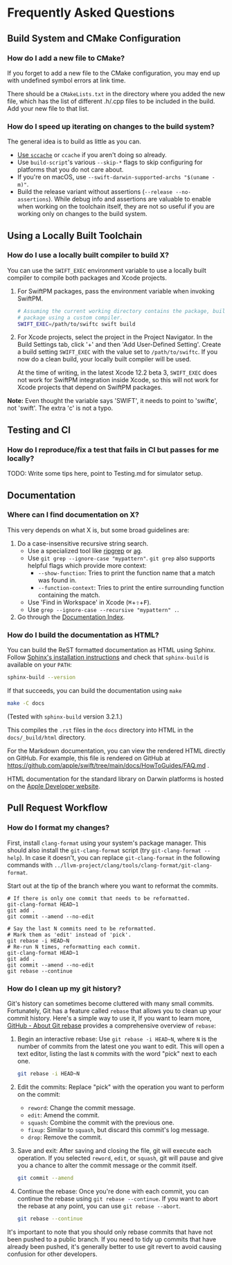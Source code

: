 # Frequently Asked Questions

## Build System and CMake Configuration

### How do I add a new file to CMake?

If you forget to add a new file to the CMake configuration, you may end up with
undefined symbol errors at link time.

There should be a `CMakeLists.txt` in the directory where you added the new
file, which has the list of different .h/.cpp files to be included in the build.
Add your new file to that list.

### How do I speed up iterating on changes to the build system?

The general idea is to build as little as you can.
- [Use `sccache`](/docs/HowToGuides/GettingStarted.md) or `ccache` if you
  aren't doing so already.
- Use `build-script`'s various `--skip-*` flags to skip configuring for
  platforms that you do not care about.
- If you're on macOS, use `--swift-darwin-supported-archs "$(uname -m)"`.
- Build the release variant without assertions (`--release --no-assertions`).
  While debug info and assertions are valuable to enable when working on the
  toolchain itself, they are not so useful if you are working only on changes
  to the build system.

## Using a Locally Built Toolchain

### How do I use a locally built compiler to build X?

You can use the `SWIFT_EXEC` environment variable to use a locally
built compiler to compile both packages and Xcode projects.

1. For SwiftPM packages, pass the environment variable when invoking SwiftPM.
   ```sh
   # Assuming the current working directory contains the package, build the
   # package using a custom compiler.
   SWIFT_EXEC=/path/to/swiftc swift build
   ```
2. For Xcode projects, select the project in the Project Navigator. In the
   Build Settings tab, click '+' and then 'Add User-Defined Setting'.
   Create a build setting `SWIFT_EXEC` with the value set to `/path/to/swiftc`.
   If you now do a clean build, your locally built compiler will be used.

   At the time of writing, in the latest Xcode 12.2 beta 3, `SWIFT_EXEC` does not
   work for SwiftPM integration inside Xcode, so this will not work for Xcode
   projects that depend on SwiftPM packages.

**Note:** Even thought the variable says 'SWIFT', it needs to point to
'swift**c**', not 'swift'. The extra 'c' is not a typo.

## Testing and CI

### How do I reproduce/fix a test that fails in CI but passes for me locally?

TODO: Write some tips here, point to Testing.md for simulator setup.

## Documentation

### Where can I find documentation on X?

This very depends on what X is, but some broad guidelines are:

1. Do a case-insensitive recursive string search.
   - Use a specialized tool like [ripgrep](https://github.com/BurntSushi/ripgrep)
     or [ag](https://github.com/ggreer/the_silver_searcher).
   - Use `git grep --ignore-case "mypattern"`. `git grep` also supports helpful
     flags which provide more context:
     - `--show-function`: Tries to print the function name that a match was
       found in.
     - `--function-context`: Tries to print the entire surrounding function
       containing the match.
   - Use 'Find in Workspace' in Xcode (<kbd>⌘</kbd>+<kbd>⇧</kbd>+<kbd>F</kbd>).
   - Use `grep --ignore-case --recursive "mypattern" .`.
2. Go through the [Documentation Index](/docs/README.md).

### How do I build the documentation as HTML?

You can build the ReST formatted documentation as HTML using Sphinx. Follow
[Sphinx's installation instructions][] and check that `sphinx-build` is
available on your `PATH`:

[Sphinx's installation instructions]: https://www.sphinx-doc.org/en/master/usage/installation.html

```sh
sphinx-build --version
```

If that succeeds, you can build the documentation using `make`

```sh
make -C docs
```

(Tested with `sphinx-build` version 3.2.1.)

This compiles the `.rst` files in the `docs` directory into HTML in the
`docs/_build/html` directory.

For the Markdown documentation, you can view the rendered HTML directly on
GitHub. For example, this file is rendered on GitHub at
https://github.com/apple/swift/tree/main/docs/HowToGuides/FAQ.md .

HTML documentation for the standard library on Darwin platforms is hosted on the
[Apple Developer website](https://developer.apple.com/documentation/swift/swift_standard_library).

## Pull Request Workflow

### How do I format my changes?

First, install `clang-format` using your system's package manager. This should
also install the `git-clang-format` script (try `git-clang-format --help`).
In case it doesn't, you can replace `git-clang-format` in the following
commands with `../llvm-project/clang/tools/clang-format/git-clang-format`.

Start out at the tip of the branch where you want to reformat the commits.

```
# If there is only one commit that needs to be reformatted.
git-clang-format HEAD~1
git add .
git commit --amend --no-edit

# Say the last N commits need to be reformatted.
# Mark them as 'edit' instead of 'pick'.
git rebase -i HEAD~N
# Re-run N times, reformatting each commit.
git-clang-format HEAD~1
git add .
git commit --amend --no-edit
git rebase --continue
```

### How do I clean up my git history?

Git's history can sometimes become cluttered with many small commits. 
Fortunately, Git has a feature called `rebase` that allows you to clean up your commit history. 
Here's a simple way to use it, If you want to learn more, 
[GitHub - About Git rebase](https://docs.github.com/en/get-started/using-git/about-git-rebase) 
provides a comprehensive overview of `rebase`:

1. Begin an interactive rebase: Use `git rebase -i HEAD~N`, where `N` is the number of commits 
   from the latest one you want to edit. This will open a text editor, 
   listing the last `N` commits with the word "pick" next to each one.

   ```sh
   git rebase -i HEAD~N
   ```
   
2. Edit the commits: Replace "pick" with the operation you want to perform on the commit:

   - `reword`: Change the commit message.
   - `edit`: Amend the commit.
   - `squash`: Combine the commit with the previous one.
   - `fixup`: Similar to `squash`, but discard this commit's log message.
   - `drop`: Remove the commit.

3. Save and exit: After saving and closing the file, git will execute each operation. 
   If you selected `reword`, `edit`, or `squash`, git will pause and give you a chance
   to alter the commit message or the commit itself.

   ```sh
   git commit --amend
   ```

4. Continue the rebase: Once you're done with each commit, you can continue the rebase 
   using `git rebase --continue`. If you want to abort the rebase at any point, 
   you can use `git rebase --abort`.

   ```sh
   git rebase --continue
   ```

It's important to note that you should only rebase commits that have not been pushed to a public branch. 
If you need to tidy up commits that have already been pushed, 
it's generally better to use git revert to avoid causing confusion for other developers.
